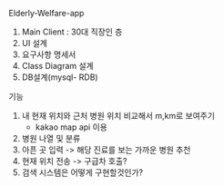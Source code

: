 Elderly-Welfare-app

1. Main Client  : 30대 직장인 층
2. UI 설계
3. 요구사항 명세서
4. Class Diagram 설계 
5. DB설계(mysql- RDB) 

 기능 
1. 내 현재 위치와 근처 병원 위치 비교해서 m,km로 보여주기
   -  kakao map api 이용
2. 병원 나열 및 분류
3. 아픈 곳 입력 -> 해당 진료를 보는 가까운 병원 추천
4. 현재 위치 전송 -> 구급차 호출?
5. 검색 시스템은 어떻게 구현할것인가?
